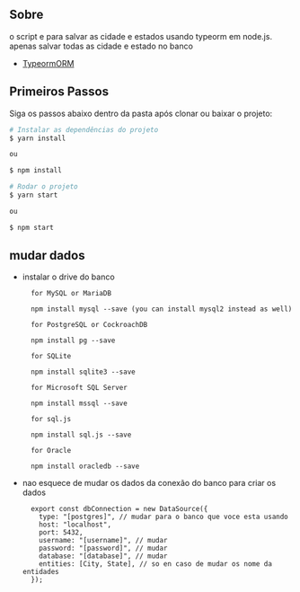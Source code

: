 
## Sobre 

o script e para salvar as cidade e estados usando typeorm em node.js.
apenas salvar todas as cidade e estado no banco 

- [TypeormORM](https://typeorm.io/)
  
## Primeiros Passos

Siga os passos abaixo dentro da pasta após clonar ou baixar o projeto:

```bash
# Instalar as dependências do projeto
$ yarn install

ou

$ npm install
```

```bash
# Rodar o projeto
$ yarn start

ou

$ npm start
```

## mudar dados

- instalar o drive do banco

  ```
    for MySQL or MariaDB

    npm install mysql --save (you can install mysql2 instead as well)

    for PostgreSQL or CockroachDB

    npm install pg --save

    for SQLite

    npm install sqlite3 --save

    for Microsoft SQL Server

    npm install mssql --save

    for sql.js

    npm install sql.js --save

    for Oracle

    npm install oracledb --save
  ```
- nao esquece de mudar os dados da conexão do banco para criar os dados

  ```
    export const dbConnection = new DataSource({
      type: "[postgres]", // mudar para o banco que voce esta usando
      host: "localhost",
      port: 5432,
      username: "[username]", // mudar
      password: "[password]", // mudar
      database: "[database]", // mudar
      entities: [City, State], // so en caso de mudar os nome da entidades
    });
  ```
